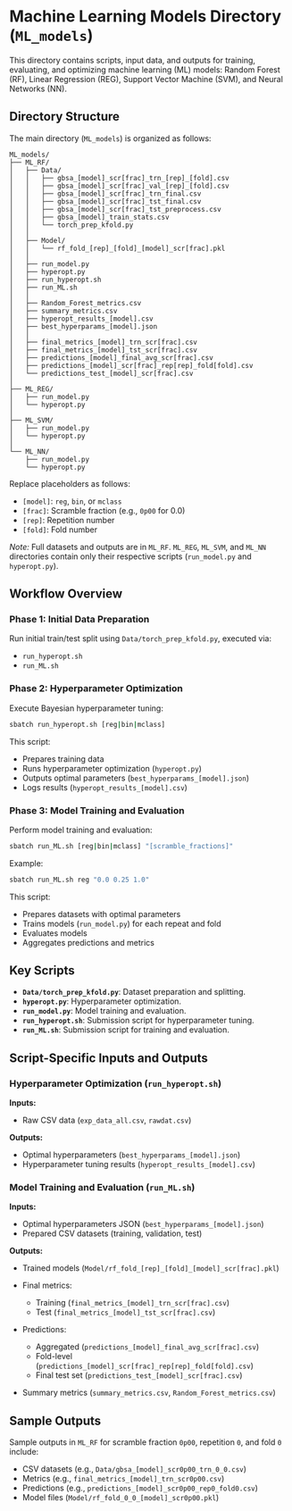 # Machine Learning Models Directory (`ML_models`)

This directory contains scripts, input data, and outputs for training, evaluating, and optimizing machine learning (ML) models: Random Forest (RF), Linear Regression (REG), Support Vector Machine (SVM), and Neural Networks (NN).

## Directory Structure

The main directory (`ML_models`) is organized as follows:

```
ML_models/
├── ML_RF/
│   ├── Data/
│   │   ├── gbsa_[model]_scr[frac]_trn_[rep]_[fold].csv
│   │   ├── gbsa_[model]_scr[frac]_val_[rep]_[fold].csv
│   │   ├── gbsa_[model]_scr[frac]_trn_final.csv
│   │   ├── gbsa_[model]_scr[frac]_tst_final.csv
│   │   ├── gbsa_[model]_scr[frac]_tst_preprocess.csv
│   │   ├── gbsa_[model]_train_stats.csv
│   │   └── torch_prep_kfold.py
│   │
│   ├── Model/
│   │   └── rf_fold_[rep]_[fold]_[model]_scr[frac].pkl
│   │
│   ├── run_model.py
│   ├── hyperopt.py
│   ├── run_hyperopt.sh
│   ├── run_ML.sh
│   │
│   ├── Random_Forest_metrics.csv
│   ├── summary_metrics.csv
│   ├── hyperopt_results_[model].csv
│   ├── best_hyperparams_[model].json
│   │
│   ├── final_metrics_[model]_trn_scr[frac].csv
│   ├── final_metrics_[model]_tst_scr[frac].csv
│   ├── predictions_[model]_final_avg_scr[frac].csv
│   ├── predictions_[model]_scr[frac]_rep[rep]_fold[fold].csv
│   └── predictions_test_[model]_scr[frac].csv
│
├── ML_REG/
│   ├── run_model.py
│   └── hyperopt.py
│
├── ML_SVM/
│   ├── run_model.py
│   └── hyperopt.py
│
└── ML_NN/
    ├── run_model.py
    └── hyperopt.py
```

Replace placeholders as follows:

* `[model]`: `reg`, `bin`, or `mclass`
* `[frac]`: Scramble fraction (e.g., `0p00` for 0.0)
* `[rep]`: Repetition number
* `[fold]`: Fold number

*Note:* Full datasets and outputs are in `ML_RF`. `ML_REG`, `ML_SVM`, and `ML_NN` directories contain only their respective scripts (`run_model.py` and `hyperopt.py`).

## Workflow Overview

### Phase 1: Initial Data Preparation

Run initial train/test split using `Data/torch_prep_kfold.py`, executed via:

* `run_hyperopt.sh`
* `run_ML.sh`

### Phase 2: Hyperparameter Optimization

Execute Bayesian hyperparameter tuning:

```bash
sbatch run_hyperopt.sh [reg|bin|mclass]
```

This script:

* Prepares training data
* Runs hyperparameter optimization (`hyperopt.py`)
* Outputs optimal parameters (`best_hyperparams_[model].json`)
* Logs results (`hyperopt_results_[model].csv`)

### Phase 3: Model Training and Evaluation

Perform model training and evaluation:

```bash
sbatch run_ML.sh [reg|bin|mclass] "[scramble_fractions]"
```

Example:

```bash
sbatch run_ML.sh reg "0.0 0.25 1.0"
```

This script:

* Prepares datasets with optimal parameters
* Trains models (`run_model.py`) for each repeat and fold
* Evaluates models
* Aggregates predictions and metrics

## Key Scripts

* **`Data/torch_prep_kfold.py`**: Dataset preparation and splitting.
* **`hyperopt.py`**: Hyperparameter optimization.
* **`run_model.py`**: Model training and evaluation.
* **`run_hyperopt.sh`**: Submission script for hyperparameter tuning.
* **`run_ML.sh`**: Submission script for training and evaluation.

## Script-Specific Inputs and Outputs

### Hyperparameter Optimization (`run_hyperopt.sh`)

**Inputs:**

* Raw CSV data (`exp_data_all.csv`, `rawdat.csv`)

**Outputs:**

* Optimal hyperparameters (`best_hyperparams_[model].json`)
* Hyperparameter tuning results (`hyperopt_results_[model].csv`)

### Model Training and Evaluation (`run_ML.sh`)

**Inputs:**

* Optimal hyperparameters JSON (`best_hyperparams_[model].json`)
* Prepared CSV datasets (training, validation, test)

**Outputs:**

* Trained models (`Model/rf_fold_[rep]_[fold]_[model]_scr[frac].pkl`)
* Final metrics:

  * Training (`final_metrics_[model]_trn_scr[frac].csv`)
  * Test (`final_metrics_[model]_tst_scr[frac].csv`)
* Predictions:

  * Aggregated (`predictions_[model]_final_avg_scr[frac].csv`)
  * Fold-level (`predictions_[model]_scr[frac]_rep[rep]_fold[fold].csv`)
  * Final test set (`predictions_test_[model]_scr[frac].csv`)
* Summary metrics (`summary_metrics.csv`, `Random_Forest_metrics.csv`)

## Sample Outputs

Sample outputs in `ML_RF` for scramble fraction `0p00`, repetition `0`, and fold `0` include:

* CSV datasets (e.g., `Data/gbsa_[model]_scr0p00_trn_0_0.csv`)
* Metrics (e.g., `final_metrics_[model]_trn_scr0p00.csv`)
* Predictions (e.g., `predictions_[model]_scr0p00_rep0_fold0.csv`)
* Model files (`Model/rf_fold_0_0_[model]_scr0p00.pkl`)
